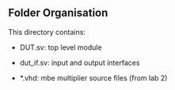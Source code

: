 ## Folder Organisation

This directory contains:

- DUT.sv: top level module

- dut_if.sv: input and output interfaces

- *.vhd: mbe multiplier source files (from lab 2)







